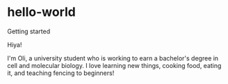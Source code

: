 # hello-world
Getting started

Hiya!

I'm Oli, a university student who is working to earn a bachelor's degree in cell and molecular biology. 
I love learning new things, cooking food, eating it, and teaching fencing to beginners!


